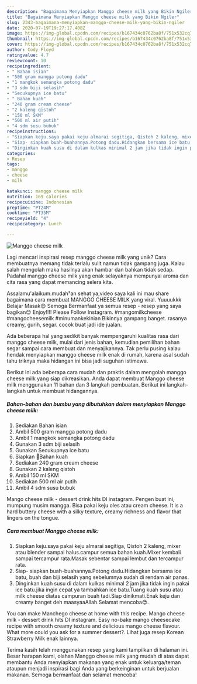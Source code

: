 ```yaml
---
description: "Bagaimana Menyiapkan Manggo cheese milk yang Bikin Ngiler"
title: "Bagaimana Menyiapkan Manggo cheese milk yang Bikin Ngiler"
slug: 2343-bagaimana-menyiapkan-manggo-cheese-milk-yang-bikin-ngiler
date: 2020-07-19T19:27:17.408Z
image: https://img-global.cpcdn.com/recipes/b167434c0762ba8f/751x532cq70/manggo-cheese-milk-foto-resep-utama.jpg
thumbnail: https://img-global.cpcdn.com/recipes/b167434c0762ba8f/751x532cq70/manggo-cheese-milk-foto-resep-utama.jpg
cover: https://img-global.cpcdn.com/recipes/b167434c0762ba8f/751x532cq70/manggo-cheese-milk-foto-resep-utama.jpg
author: Cody Floyd
ratingvalue: 4.7
reviewcount: 10
recipeingredient:
- " Bahan isian"
- "500 gram mangga potong dadu"
- "1 mangkok semangka potong dadu"
- "3 sdm biji selasih"
- "Secukupnya ice batu"
- " Bahan kuah"
- "240 gram cream cheese"
- "2 kaleng qistoh"
- "150 ml SKM"
- "500 ml air putih"
- "4 sdm susu bubuk"
recipeinstructions:
- "Siapkan keju.saya pakai keju almarai segitiga, Qistoh 2 kaleng, mixer atau blender sampai halus.campur semua bahan kuah.Mixer kembali sampai tercampur rata.Masak sebentar sampai lembut dan tercampur rata."
- "Siap- siapkan buah-buahannya.Potong dadu.Hidangkan bersama ice batu, buah dan biji selasih yang sebelumnya sudah di rendam air panas."
- "Dinginkan kuah susu di dalam kulkas minimal 2 jam jika tidak ingin pakai ice batu.jika ingin cepat ya tambahkan ice batu.Tuang kuah susu atau milk cheese diatas campuran buah tadi.Siap dinikmati.Enak keju dan creamy banget deh maasyaaAllah.Selamat mencoba😍."
categories:
- Resep
tags:
- manggo
- cheese
- milk

katakunci: manggo cheese milk 
nutrition: 169 calories
recipecuisine: Indonesian
preptime: "PT24M"
cooktime: "PT35M"
recipeyield: "4"
recipecategory: Lunch

---
```



![Manggo cheese milk](https://img-global.cpcdn.com/recipes/b167434c0762ba8f/751x532cq70/manggo-cheese-milk-foto-resep-utama.jpg)

Lagi mencari inspirasi resep manggo cheese milk yang unik? Cara membuatnya memang tidak terlalu sulit namun tidak gampang juga. Kalau salah mengolah maka hasilnya akan hambar dan bahkan tidak sedap. Padahal manggo cheese milk yang enak selayaknya mempunyai aroma dan cita rasa yang dapat memancing selera kita.

Assalamu&#39;alaikum.mudah²an sehat ya,video saya kali ini mau share bagaimana cara membuat MANGGO CHEESE MILK yang viral. Yuuuukkk Belajar Masak😊 Semoga Bermanfaat ya semua resep - resep yang saya bagikan😊 Enjoy!!!! Please Follow Instagram. #mangomilkcheese #mangocheesemilk #minumankekinian Bikinnya gampang banget. rasanya creamy, gurih, segar. cocok buat jadi ide jualan.

Ada beberapa hal yang sedikit banyak mempengaruhi kualitas rasa dari manggo cheese milk, mulai dari jenis bahan, kemudian pemilihan bahan segar sampai cara membuat dan menyajikannya. Tak perlu pusing kalau hendak menyiapkan manggo cheese milk enak di rumah, karena asal sudah tahu triknya maka hidangan ini bisa jadi suguhan istimewa.


Berikut ini ada beberapa cara mudah dan praktis dalam mengolah manggo cheese milk yang siap dikreasikan. Anda dapat membuat Manggo cheese milk menggunakan 11 bahan dan 3 langkah pembuatan. Berikut ini langkah-langkah untuk membuat hidangannya.

<!--inarticleads1-->

##### Bahan-bahan dan bumbu yang dibutuhkan dalam menyiapkan Manggo cheese milk:

1. Sediakan  Bahan isian
1. Ambil 500 gram mangga potong dadu
1. Ambil 1 mangkok semangka potong dadu
1. Gunakan 3 sdm biji selasih
1. Gunakan Secukupnya ice batu
1. Siapkan  🧀Bahan kuah
1. Sediakan 240 gram cream cheese
1. Gunakan 2 kaleng qistoh
1. Ambil 150 ml SKM
1. Sediakan 500 ml air putih
1. Ambil 4 sdm susu bubuk


Mango cheese milk - dessert drink hits DI instagram. Pengen buat ini, mumpung musim mangga. Bisa pakai keju oles atau cream cheese. It is a hard buttery cheese with a silky texture, creamy richness and flavor that lingers on the tongue. 

<!--inarticleads2-->

##### Cara membuat Manggo cheese milk:

1. Siapkan keju.saya pakai keju almarai segitiga, Qistoh 2 kaleng, mixer atau blender sampai halus.campur semua bahan kuah.Mixer kembali sampai tercampur rata.Masak sebentar sampai lembut dan tercampur rata.
1. Siap- siapkan buah-buahannya.Potong dadu.Hidangkan bersama ice batu, buah dan biji selasih yang sebelumnya sudah di rendam air panas.
1. Dinginkan kuah susu di dalam kulkas minimal 2 jam jika tidak ingin pakai ice batu.jika ingin cepat ya tambahkan ice batu.Tuang kuah susu atau milk cheese diatas campuran buah tadi.Siap dinikmati.Enak keju dan creamy banget deh maasyaaAllah.Selamat mencoba😍.


You can make Manchego cheese at home with this recipe. Mango cheese milk - dessert drink hits DI instagram. Easy no-bake mango cheesecake recipe with smooth creamy texture and delicious mango cheese flavour. What more could you ask for a summer dessert?. Lihat juga resep Korean Strawberry Milk enak lainnya. 

Terima kasih telah menggunakan resep yang kami tampilkan di halaman ini. Besar harapan kami, olahan Manggo cheese milk yang mudah di atas dapat membantu Anda menyiapkan makanan yang enak untuk keluarga/teman ataupun menjadi inspirasi bagi Anda yang berkeinginan untuk berjualan makanan. Semoga bermanfaat dan selamat mencoba!
